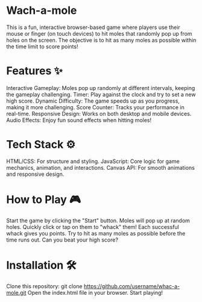 # Wach-a-mole
This is a fun, interactive browser-based game where players use their mouse or finger (on touch devices) to hit moles that randomly pop up from holes on the screen. The objective is to hit as many moles as possible within the time limit to score points!

# Features ✨
Interactive Gameplay: Moles pop up randomly at different intervals, keeping the gameplay challenging.
Timer: Play against the clock and try to set a new high score.
Dynamic Difficulty: The game speeds up as you progress, making it more challenging.
Score Counter: Tracks your performance in real-time.
Responsive Design: Works on both desktop and mobile devices.
Audio Effects: Enjoy fun sound effects when hitting moles!
# Tech Stack ⚙️
HTML/CSS: For structure and styling.
JavaScript: Core logic for game mechanics, animation, and interactions.
Canvas API: For smooth animations and responsive design.
# How to Play 🎮
Start the game by clicking the "Start" button.
Moles will pop up at random holes. Quickly click or tap on them to "whack" them!
Each successful whack gives you points.
Try to hit as many moles as possible before the time runs out.
Can you beat your high score?
# Installation 🛠️
Clone this repository:
git clone https://github.com/username/whac-a-mole.git
Open the index.html file in your browser.
Start playing!

